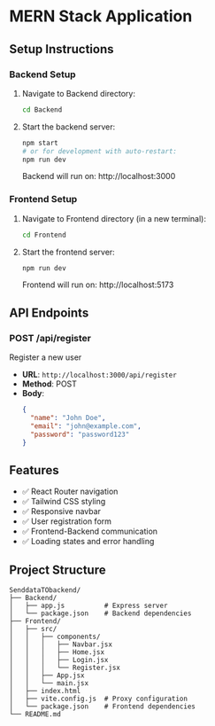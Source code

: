 # MERN Stack Application

## Setup Instructions

### Backend Setup
1. Navigate to Backend directory:
   ```bash
   cd Backend
   ```

2. Start the backend server:
   ```bash
   npm start
   # or for development with auto-restart:
   npm run dev
   ```
   Backend will run on: http://localhost:3000

### Frontend Setup
1. Navigate to Frontend directory (in a new terminal):
   ```bash
   cd Frontend
   ```

2. Start the frontend server:
   ```bash
   npm run dev
   ```
   Frontend will run on: http://localhost:5173

## API Endpoints

### POST /api/register
Register a new user
- **URL**: `http://localhost:3000/api/register`
- **Method**: POST
- **Body**:
  ```json
  {
    "name": "John Doe",
    "email": "john@example.com",
    "password": "password123"
  }
  ```

## Features
- ✅ React Router navigation
- ✅ Tailwind CSS styling
- ✅ Responsive navbar
- ✅ User registration form
- ✅ Frontend-Backend communication
- ✅ Loading states and error handling

## Project Structure
```
SenddataTObackend/
├── Backend/
│   ├── app.js          # Express server
│   └── package.json    # Backend dependencies
├── Frontend/
│   ├── src/
│   │   ├── components/
│   │   │   ├── Navbar.jsx
│   │   │   ├── Home.jsx
│   │   │   ├── Login.jsx
│   │   │   └── Register.jsx
│   │   ├── App.jsx
│   │   └── main.jsx
│   ├── index.html
│   ├── vite.config.js  # Proxy configuration
│   └── package.json    # Frontend dependencies
└── README.md
```
